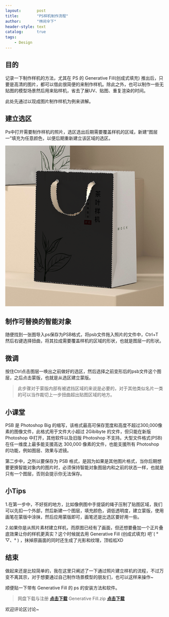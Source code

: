 ```yaml
---
layout:       post
title:        "PS样机制作流程"
author:       "林间伞下"
header-style: text
catalog:      true
tags:
    - Design
---
```


## **目的**

记录一下制作样机的方法，尤其在 PS 的 Generative Fill(创成式填充) 推出后，只要是高清的图片，都可以借此很简便的来制作样机。除此之外，也可以制作一些无贴图的模型场景然后用来贴样机，省去了展UV、贴图、重复渲染的时间。

此处先通过以现成图片制作样机为例来讲解。


## **建立选区**

Ps中打开需要制作样机的照片，选区选出后期需要覆盖样机的区域，新建“图层一”填充为任意颜色，以便后期重新建立该区域的选区。

![Design2](/img/post/Design/Design3.png)

## **制作可替换的智能对象**

随便找到一张图导入ps保存为PSB格式，将psb文件拖入照片的文件中，Ctrl+T 然后右键选择扭曲，将其拉成需要覆盖样机的区域的形状，也就是图层一的形状。

## **微调**

按住Ctrl点击图层一唤出之前做好的选区，然后选择之前变形后的psb文件这个图层，之后点击蒙版，也就是从选区建立蒙版。

>此步骤对于蒙版内部有被遮挡区域的来说是必要的，对于其他类似名片一类的可以当作裁切上一步扭曲超出贴图区域的地方。

## **小课堂**

PSB 是 Photoshop Big 的缩写，该格式最高可保存宽度和高度不超过300,000像素的图像文件，此格式用于文件大小超过 2Gibibyte 的文件，但只能在新版 Photoshop 中打开，其他软件以及旧版 Photoshop 不支持。大型文件格式(PSB) 在任一维度上最多能支援高达 300,000 像素的文件，也能支援所有 Photoshop 的功能，例如图层、效果与滤镜。

第二步中，之所以要保存为 PSB 格式，是因为如果是其他图片格式，当你后期想要更换智能对象内的图片时，必须保持智能对象图层内和之前的状态一样，也就是只有一个图层，否则会提示你无法保存。

## **小Tips**

1.在第一步中，不好抠的地方，比如像例图中手提袋的绳子压制了贴图区域，我们可以先扣一个外部，然后新建一个图层，填充颜色，调低透明度，建立蒙版，使用画笔在蒙版中涂抹，然后应用蒙版即可，画笔还是比选区要好用一些。

2.如果你是从照片素材建立样机，而原图已经有了画面，但还想要叠加一个正片叠底效果让你的样机更真实？这个时候就去用 Generative Fill (创成式填充) 吧ˋ( ° ▽、° ) ，抹掉原画面的同时还生成了光影和纹理，顶呱呱XD

## **结束**

做起来还是比较简单的，我在这里只阐述了一下通过照片建立样机的流程，不过万变不离其宗，对于想要通过自己制作场景模型的朋友们，也可以这样来操作~

顺便贴一下带有 Generative Fill 的 ps 的安装方法和软件。

> 网盘下载与注册 [**点击下载**](https://mypikpak.com/drive/activity/invited?invitation-code=341227)
> Generative Fill.zip [**点击下载**](https://mypikpak.com/s/VNdVnsLGaluJEU6s3FuDH-jQo1)

欢迎评论区讨论~
